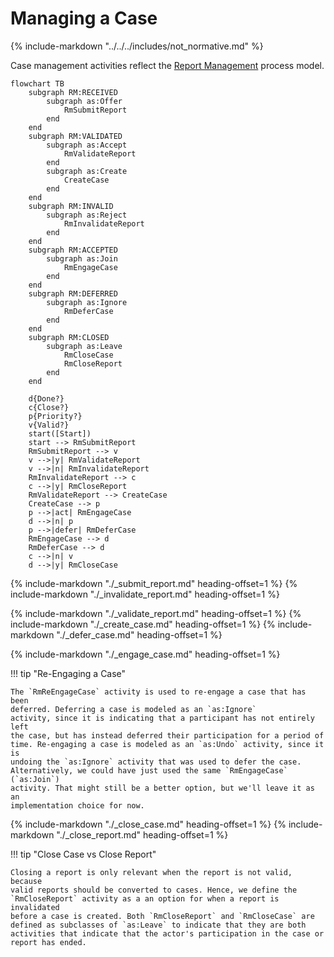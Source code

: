 # Managing a Case

{% include-markdown "../../../includes/not_normative.md" %}

Case management activities reflect the
[Report Management](../../../topics/process_models/rm/index.md) process model.

```mermaid
flowchart TB
    subgraph RM:RECEIVED
        subgraph as:Offer
            RmSubmitReport
        end
    end
    subgraph RM:VALIDATED 
        subgraph as:Accept
            RmValidateReport
        end
        subgraph as:Create
            CreateCase
        end
    end
    subgraph RM:INVALID
        subgraph as:Reject
            RmInvalidateReport
        end
    end
    subgraph RM:ACCEPTED
        subgraph as:Join
            RmEngageCase
        end
    end
    subgraph RM:DEFERRED
        subgraph as:Ignore
            RmDeferCase
        end
    end
    subgraph RM:CLOSED
        subgraph as:Leave
            RmCloseCase
            RmCloseReport
        end
    end

    d{Done?}
    c{Close?}
    p{Priority?}
    v{Valid?}
    start([Start])
    start --> RmSubmitReport
    RmSubmitReport --> v
    v -->|y| RmValidateReport
    v -->|n| RmInvalidateReport
    RmInvalidateReport --> c
    c -->|y| RmCloseReport
    RmValidateReport --> CreateCase
    CreateCase --> p
    p -->|act| RmEngageCase
    d -->|n| p
    p -->|defer| RmDeferCase
    RmEngageCase --> d
    RmDeferCase --> d
    c -->|n| v
    d -->|y| RmCloseCase
```

{% include-markdown "./_submit_report.md" heading-offset=1 %}
{% include-markdown "./_invalidate_report.md" heading-offset=1 %}

{% include-markdown "./_validate_report.md" heading-offset=1 %}
{% include-markdown "./_create_case.md" heading-offset=1 %}
{% include-markdown "./_defer_case.md" heading-offset=1 %}

{% include-markdown "./_engage_case.md" heading-offset=1 %}

!!! tip "Re-Engaging a Case"

    The `RmReEngageCase` activity is used to re-engage a case that has been
    deferred. Deferring a case is modeled as an `as:Ignore`
    activity, since it is indicating that a participant has not entirely left
    the case, but has instead deferred their participation for a period of
    time. Re-engaging a case is modeled as an `as:Undo` activity, since it is
    undoing the `as:Ignore` activity that was used to defer the case.
    Alternatively, we could have just used the same `RmEngageCase` (`as:Join`) 
    activity. That might still be a better option, but we'll leave it as an
    implementation choice for now.

{% include-markdown "./_close_case.md" heading-offset=1 %}
{% include-markdown "./_close_report.md" heading-offset=1 %}

!!! tip "Close Case vs Close Report"

    Closing a report is only relevant when the report is not valid, because 
    valid reports should be converted to cases. Hence, we define the 
    `RmCloseReport` activity as a an option for when a report is invalidated
    before a case is created. Both `RmCloseReport` and `RmCloseCase` are
    defined as subclasses of `as:Leave` to indicate that they are both
    activities that indicate that the actor's participation in the case or
    report has ended.
